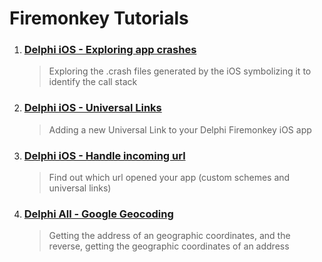 # Firemonkey Tutorials
1) ### [Delphi iOS - Exploring app crashes]
   > Exploring the .crash files generated by the iOS symbolizing it to identify the call stack

2) ### [Delphi iOS - Universal Links]
   > Adding a new Universal Link to your Delphi Firemonkey iOS app

3) ### [Delphi iOS - Handle incoming url]
   > Find out which url opened your app (custom schemes and universal links)

4) ### [Delphi All - Google Geocoding]
   > Getting the address of an geographic coordinates, and the reverse, getting the geographic coordinates of an address

   [Delphi iOS - Exploring app crashes]: <https://github.com/viniciusfbb/fmx_tutorials/tree/master/delphi_ios_exploring_app_crashes/>
   [Delphi iOS - Universal Links]: <https://github.com/viniciusfbb/fmx_tutorials/tree/master/delphi_ios_universal_links/README.md>
   [Delphi iOS - Handle incoming url]: <https://github.com/viniciusfbb/fmx_tutorials/tree/master/delphi_ios_handle_incoming_url/README.md>
   [Delphi All - Google Geocoding]: <https://github.com/viniciusfbb/fmx_tutorials/tree/master/delphi_google_geocoding/>